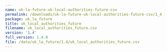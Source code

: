 ```yaml
---
name: uk-la-future-uk-local-authorities-future-csv
permalink: /downloads/uk-la-future-uk-local-authorities-future-csv/1_4
package: uk_la_future
title: uk_local_authorities_future
filename: uk_local_authorities_future.csv
version: '1.4'
full_version: 1.4.0
file: /data/uk_la_future/1.4/uk_local_authorities_future.csv
---
```

